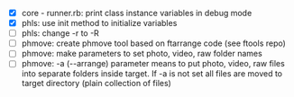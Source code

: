 - [x] core - runner.rb: print class instance variables in debug mode
- [x] phls: use init method to initialize variables
- [ ] phls: change -r to -R
- [ ] phmove: create phmove tool based on ftarrange code (see ftools repo)
- [ ] phmove: make parameters to set photo, video, raw folder names
- [ ] phmove: -a (--arrange) parameter means to put photo, video, raw files into separate folders inside target. If -a is not set all files are moved to target directory (plain collection of files)
